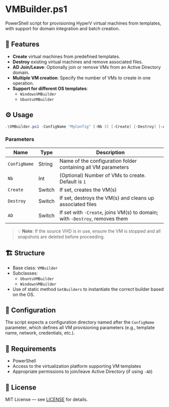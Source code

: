 # VMBuilder.ps1

PowerShell script for provisioning HyperV virtual machines from templates, with support for domain integration and batch creation.

## 🧾 Features

- **Create** virtual machines from predefined templates.
- **Destroy** existing virtual machines and remove associated files.
- **AD Join/Leave**: Optionally join or remove VMs from an Active Directory domain.
- **Multiple VM creation**: Specify the number of VMs to create in one operation.
- **Support for different OS templates**:
  - `WindowsVMBuilder`
  - `UbuntuVMBuilder`

## ⚙️ Usage

```powershell
.\VMBuilder.ps1 -ConfigName "MyConfig" [-Nb 3] [-Create] [-Destroy] [-AD]
```

### Parameters

| Name        | Type    | Description                                                                 |
|-------------|---------|-----------------------------------------------------------------------------|
| `ConfigName`| String  | Name of the configuration folder containing all VM parameters               |
| `Nb`        | Int     | (Optional) Number of VMs to create. Default is `1`                          |
| `Create`    | Switch  | If set, creates the VM(s)                                                   |
| `Destroy`   | Switch  | If set, destroys the VM(s) and cleans up associated files                  |
| `AD`        | Switch  | If set with `-Create`, joins VM(s) to domain; with `-Destroy`, removes them |

> 💡 **Note**: If the source VHD is in use, ensure the VM is stopped and all snapshots are deleted before proceeding.

## 🏗 Structure

- Base class: `VMBuilder`
- Subclasses:
  - `UbuntuVMBuilder`
  - `WindowsVMBuilder`
- Use of static method `GetBuilders` to instantiate the correct builder based on the OS.

## 📁 Configuration

The script expects a configuration directory named after the `ConfigName` parameter, which defines all VM provisioning parameters (e.g., template name, network, credentials, etc.).

## 📌 Requirements

- PowerShell
- Access to the virtualization platform supporting VM templates
- Appropriate permissions to join/leave Active Directory (if using `-AD`)

## 📜 License

MIT License — see [LICENSE](LICENSE) for details.
